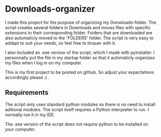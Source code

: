 # Downloads-organizer
 I made this project for the purpose of organizing my Donwloads-folder.
 The script creates several folders in Downloads and moves files with specific extensions to their corresponding folder.
 Folders that are downloaded are also automaticly moved to the 'FOLDERS' folder.
 The script is very easy to addapt to suit your needs, so feel free to tinquer with it.
 
 I also included an .exe version of the script, which I made with pyinstaller.
 I personnally put the file in my startup folder so that it automaticly organizes my files when I log in on my computer.
 
 This is my first project to be posted on github. So adjust your expectations accordingly please :) .
## Requirements
 The script only uses standard python modules so there is no need to install aditional modules.
 The script itself requires a Python interpreter to run. I normally run it in my IDE.
 
 The .exe version of the script does not require python to be installed on your computer.
